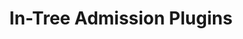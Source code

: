 ---
title: In-Tree Admission Plugins
remote: https://github.com/gardener/gardener/blob/master/docs/concepts/apiserver_admission_plugins.md
type: docs
---